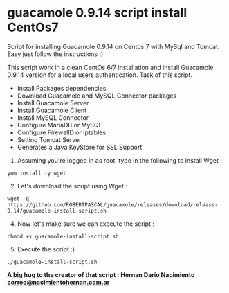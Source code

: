 # guacamole 0.9.14 script install CentOs7
Script for installing Guacamole 0.9.14 on Centos 7 with MySql and Tomcat. Easy just follow the instructions :)

This script work in a clean CentOs 6/7 installation and install Guacamole 0.9.14 version for a local users authentication.
Task of this script.
* Install Packages dependencies
* Download Guacamole and MySQL Connector packages
* Install Guacamole Server
* Install Guacamole Client
* Install MySQL Connector
* Configure MariaDB or MySQL
* Configure FirewallD or Iptables
* Setting Tomcat Server
* Generates a Java KeyStore for SSL Support

1. Assuming you're logged in as root, type in the following to install Wget :
```
yum install -y wget
```
2. Let's download the script using Wget :
```
wget -q https://github.com/ROBERTPASCAL/guacamole/releases/download/release-9.14/guacamole-install-script.sh
```
4. Now let's make sure we can execute the script :
```
chmod +x guacamole-install-script.sh
```
5. Execute the script :)
```
./guacamole-install-script.sh
```
**A big hug to the creator of that script : Hernan Dario Nacimiento correo@nacimientohernan.com.ar**
